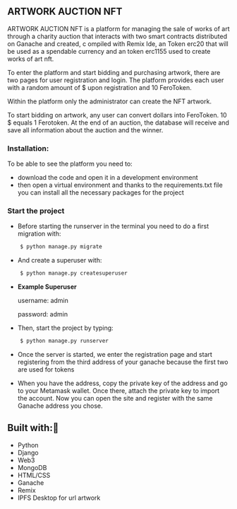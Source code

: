## ARTWORK AUCTION NFT
ARTWORK AUCTION NFT is a platform for managing the sale of works 
of art through a charity auction that interacts with
two smart contracts distributed on Ganache and created, c
ompiled with Remix Ide, an Token erc20 that will be used as a spendable currency 
and an token erc1155 used to create works of art nft.

To enter the platform and start bidding and purchasing artwork,
there are two pages for user registration and login. The platform provides each user with a random amount of $ upon registration and 10 FeroToken.

Within the platform only the administrator can create the NFT artwork.

To start bidding on artwork, any user can convert dollars into FeroToken. 10 $ equals 1 Ferotoken.
At the end of an auction, the database will receive and save all information about the auction and the winner.

### Installation:
To be able to see the platform you need to: 
- download the code and open it in a development environment
- then open a virtual environment and thanks to the requirements.txt file you can install all the necessary packages for the project

### Start the project

- Before starting the runserver  in the terminal you need to do a first migration with:
```sh
    $ python manage.py migrate
 ```
    
* And create a superuser with: 
```sh
    $ python manage.py createsuperuser
 ```
- **Example Superuser**
 
    username: admin 
    
     password: admin


- Then, start the project by typing:
```sh
    $ python manage.py runserver 
```
- Once the server is started, we enter the registration page
  and start registering from the third address of your ganache 
  because the first two are used for tokens

- When you have the address, copy the private key of the address and go to your Metamask wallet. 
  Once there, attach the private key to import the account. 
  Now you can open the site and register with the same Ganache address you chose.
  
## Built with:🔗
* Python
* Django
* Web3
* MongoDB
* HTML/CSS
* Ganache
* Remix
* IPFS Desktop for url artwork 